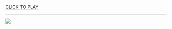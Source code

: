 
<a href="https://premium76.site?title=gorilla_tag_unblocked_games&ref=13M">CLICK TO PLAY</a></h3>
<hr>

<a href="https://premium76.site?title=gorilla_tag_unblocked_games&ref=13M"><img src="https://clearcache.store/games.png"></a>


